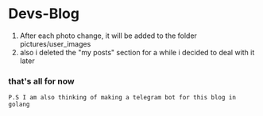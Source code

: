 # Devs-Blog

1. After each photo change, it will be added to the folder pictures/user_images
2. also i deleted the "my posts" section for a while i decided to deal with it later

### that's all for now


`P.S I am also thinking of making a telegram bot for this blog in golang`
